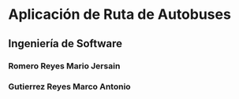 # Aplicación de Ruta de Autobuses
## Ingeniería de Software
### Romero Reyes Mario Jersain
### Gutierrez Reyes Marco Antonio

